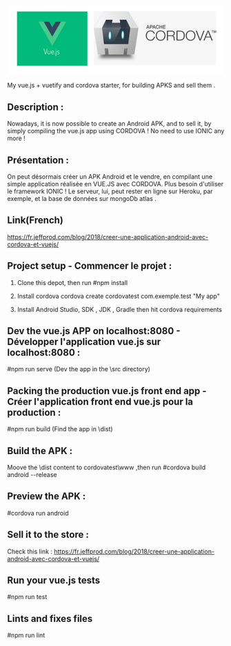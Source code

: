 ![Screenshot](logo.png)

My vue.js + vuetify and cordova starter, for building APKS and sell them .

## Description :
Nowadays, it is now possible to create an Android APK, and to sell it, by simply compiling the vue.js app using CORDOVA !
No need to use IONIC any more !


## Présentation :
On peut désormais créer un APK Android et le vendre, en compilant une simple application réalisée en VUE.JS avec CORDOVA. 
Plus besoin d'utiliser le framework IONIC ! Le serveur, lui, peut rester en ligne sur Heroku, par exemple, et la base de données sur mongoDb atlas .


## Link(French)
https://fr.jeffprod.com/blog/2018/creer-une-application-android-avec-cordova-et-vuejs/

## Project setup - Commencer le projet :

1. Clone this depot, then run
#npm install 

2. Install cordova
cordova create cordovatest com.exemple.test "My app"

3. Install Android Studio, SDK , JDK , Gradle then hit 
cordova requirements

## Dev the vue.js APP on localhost:8080 - Développer l'application vue.js sur localhost:8080 :

#npm run serve 
(Dev the app in the \src directory)


## Packing the production vue.js front end app - Créer l'application front end vue.js pour la production  :
#npm run build
(Find the app in \dist)

## Build the APK :
Moove the \dist content to cordovatest\www ,then run 
#cordova build android --release

## Preview the APK :
#cordova run android

## Sell it to the store :
Check this link :
https://fr.jeffprod.com/blog/2018/creer-une-application-android-avec-cordova-et-vuejs/

## Run your vue.js tests

#npm run test

## Lints and fixes files

#npm run lint

